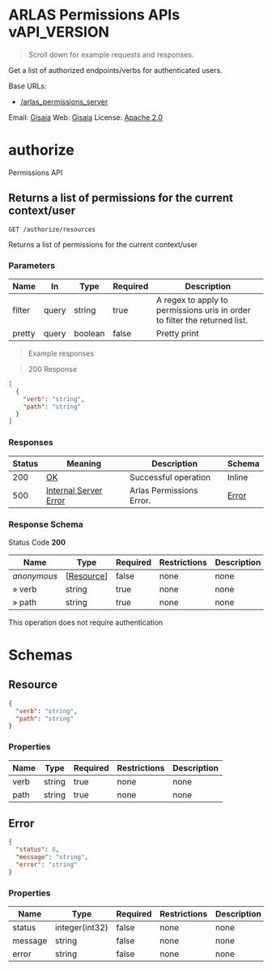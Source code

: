 <!-- Generator: Widdershins v4.0.1 -->

<h1 id="arlas-permissions-apis">ARLAS Permissions APIs vAPI_VERSION</h1>

> Scroll down for example requests and responses.

Get a list of authorized endpoints/verbs for authenticated users.

Base URLs:

* <a href="/arlas_permissions_server">/arlas_permissions_server</a>

Email: <a href="mailto:contact@gisaia.com">Gisaia</a> Web: <a href="http://www.gisaia.com/">Gisaia</a> 
License: <a href="https://www.apache.org/licenses/LICENSE-2.0.html">Apache 2.0</a>

<h1 id="arlas-permissions-apis-authorize">authorize</h1>

Permissions API

## Returns a list of permissions for the current context/user

<a id="opIdget"></a>

`GET /authorize/resources`

Returns a list of permissions for the current context/user

<h3 id="returns-a-list-of-permissions-for-the-current-context/user-parameters">Parameters</h3>

|Name|In|Type|Required|Description|
|---|---|---|---|---|
|filter|query|string|true|A regex to apply to permissions uris in order to filter the returned list.|
|pretty|query|boolean|false|Pretty print|

> Example responses

> 200 Response

```json
[
  {
    "verb": "string",
    "path": "string"
  }
]
```

<h3 id="returns-a-list-of-permissions-for-the-current-context/user-responses">Responses</h3>

|Status|Meaning|Description|Schema|
|---|---|---|---|
|200|[OK](https://tools.ietf.org/html/rfc7231#section-6.3.1)|Successful operation|Inline|
|500|[Internal Server Error](https://tools.ietf.org/html/rfc7231#section-6.6.1)|Arlas Permissions Error.|[Error](#schemaerror)|

<h3 id="returns-a-list-of-permissions-for-the-current-context/user-responseschema">Response Schema</h3>

Status Code **200**

|Name|Type|Required|Restrictions|Description|
|---|---|---|---|---|
|*anonymous*|[[Resource](#schemaresource)]|false|none|none|
|» verb|string|true|none|none|
|» path|string|true|none|none|

<aside class="success">
This operation does not require authentication
</aside>

# Schemas

<h2 id="tocS_Resource">Resource</h2>
<!-- backwards compatibility -->
<a id="schemaresource"></a>
<a id="schema_Resource"></a>
<a id="tocSresource"></a>
<a id="tocsresource"></a>

```json
{
  "verb": "string",
  "path": "string"
}

```

### Properties

|Name|Type|Required|Restrictions|Description|
|---|---|---|---|---|
|verb|string|true|none|none|
|path|string|true|none|none|

<h2 id="tocS_Error">Error</h2>
<!-- backwards compatibility -->
<a id="schemaerror"></a>
<a id="schema_Error"></a>
<a id="tocSerror"></a>
<a id="tocserror"></a>

```json
{
  "status": 0,
  "message": "string",
  "error": "string"
}

```

### Properties

|Name|Type|Required|Restrictions|Description|
|---|---|---|---|---|
|status|integer(int32)|false|none|none|
|message|string|false|none|none|
|error|string|false|none|none|

